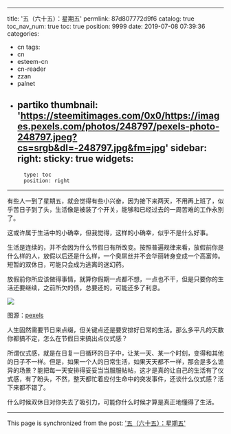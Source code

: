 
---
title: '五（六十五）：星期五'
permlink: 87d807772d9f6
catalog: true
toc_nav_num: true
toc: true
position: 9999
date: 2019-07-08 07:39:36
categories:
- cn
tags:
- cn
- esteem-cn
- cn-reader
- zzan
- palnet
- partiko
thumbnail: 'https://steemitimages.com/0x0/https://images.pexels.com/photos/248797/pexels-photo-248797.jpeg?cs=srgb&dl=-248797.jpg&fm=jpg'
sidebar:
    right:
        sticky: true
widgets:
    -
        type: toc
        position: right
---


有些人一到了星期五，就会觉得有些小兴奋，因为接下来两天，不用再上班了，似乎苦日子到了头，生活像是被装了个开关，能够和已经过去的一周苦难的工作永别了。

这或许属于生活中的小确幸，但我觉得，这样的小确幸，似乎不是什么好事。

生活是连续的，并不会因为什么节假日有所改变。按照普遍规律来看，放假前你是什么样的人，放假以后还是什么样，一个臭屌丝并不会华丽转身变成一个高富帅。短暂的双休日，可能只会成为逃离的迷幻药。

放假前你所应该做得事情，就算你假期一点都不想，一点也不干，但是只要你的生活还要继续，之前所欠的债，总要还的，可能还多了利息。

![](https://steemitimages.com/0x0/https://images.pexels.com/photos/248797/pexels-photo-248797.jpeg?cs=srgb&dl=-248797.jpg&fm=jpg)

图源：[pexels](https://images.pexels.com/photos/248797/pexels-photo-248797.jpeg?cs=srgb&dl=-248797.jpg&fm=jpg)

人生固然需要节日来点缀，但关键点还是要安排好日常的生活。那么多平凡的天数你都搞不定，怎么在节假日来搞出点仪式感？

所谓仪式感，就是在日复一日循环的日子中，让某一天、某一个时刻，变得和其他的日子不一样。但是，如果一个人的日常生活，如果天天都不一样，那会是多么诡异的场景？能把每一天安排得妥妥当当服服帖帖，这才是真的让自己的生活有了仪式感，有了盼头，不然，整天都忙着应付生命中的突发事件，还谈什么仪式感？活下来都不错了。

什么时候双休日对你失去了吸引力，可能你什么时候才算是真正地懂得了生活。

- - -

This page is synchronized from the post: ['五（六十五）：星期五'](https://steemit.com/@julian2013/87d807772d9f6)
